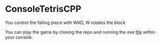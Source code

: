 # ConsoleTetrisCPP

You control the falling piece with WAD, W rotates the block 

You can play the game by cloning the repo and running the exe [file](https://github.com/qqgameover/ConsoleTetrisCPP/blob/main/ConsoleTetrisCPP/cppTetris.exe) within your console. 
